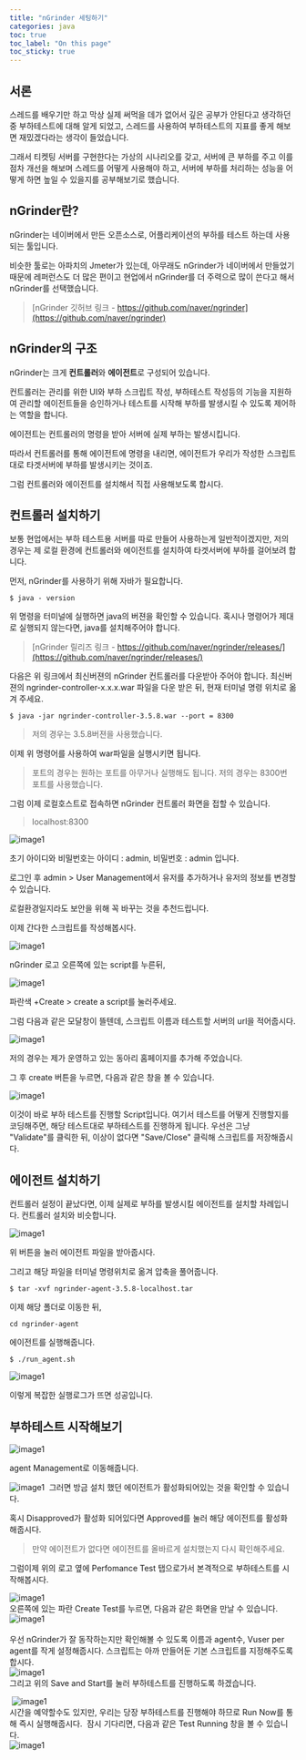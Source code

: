 ```yaml
---
title: "nGrinder 세팅하기"
categories: java
toc: true
toc_label: "On this page"
toc_sticky: true
---
```

## 서론
스레드를 배우기만 하고 막상 실제 써먹을 데가 없어서 깊은 공부가 안된다고 생각하던 중 부하테스트에 대해 알게 되었고, 스레드를 사용하여 부하테스트의 지표를 좋게 해보면 재밌겠다라는 생각이 들었습니다.

그래서 티켓팅 서버를 구현한다는 가상의 시나리오를 갖고, 서버에 큰 부하를 주고 이를 점차 개선을 해보며 스레드를 어떻게 사용해야 하고, 서버에 부하를 처리하는 성능을 어떻게 하면 높일 수 있을지를 공부해보기로 했습니다.

## nGrinder란?
nGrinder는 네이버에서 만든 오픈소스로, 어플리케이션의 부하를 테스트 하는데 사용되는 툴입니다.

비슷한 툴로는 아파치의 Jmeter가 있는데, 아무래도 nGrinder가 네이버에서 만들었기 때문에 레퍼런스도 더 많은 편이고 현업에서 nGrinder를 더 주력으로 많이 쓴다고 해서 nGrinder를 선택했습니다.

> [nGrinder 깃허브 링크 - https://github.com/naver/ngrinder](https://github.com/naver/ngrinder)

## nGrinder의 구조
nGrinder는 크게 **컨트롤러**와 **에이전트**로 구성되어 있습니다.

컨트롤러는 관리를 위한 UI와 부하 스크립트 작성, 부하테스트 작성등의 기능을 지원하여 관리할 에이전트들을 승인하거나 테스트를 시작해 부하를 발생시킬 수 있도록 제어하는 역할을 합니다. 

에이전트는 컨트롤러의 명령을 받아 서버에 실제 부하는 발생시킵니다.

따라서 컨트롤러를 통해 에이전트에 명령을 내리면, 에이전트가 우리가 작성한 스크립트대로 타겟서버에 부하를 발생시키는 것이죠.

그럼 컨트롤러와 에이전트를 설치해서 직접 사용해보도록 합시다.

## 컨트롤러 설치하기
보통 현업에서는 부하 테스트용 서버를 따로 만들어 사용하는게 일반적이겠지만, 저의 경우는 제 로컬 환경에 컨트롤러와 에이전트를 설치하여 타겟서버에 부하를 걸어보려 합니다.

먼저, nGrinder를 사용하기 위해 자바가 필요합니다.

```
$ java - version
```
위 명령을 터미널에 실행하면 java의 버젼을 확인할 수 있습니다. 혹시나 명령어가 제대로 실행되지 않는다면, java를 설치해주어야 합니다.


> [nGrinder 릴리즈 링크 - https://github.com/naver/ngrinder/releases/](https://github.com/naver/ngrinder/releases/)

다음은 위 링크에서 최신버젼의 nGrinder 컨트롤러를 다운받아 주어야 합니다. 최신버젼의  ngrinder-controller-x.x.x.war 파일을 다운 받은 뒤, 현재 터미널 명령 위치로 옮겨 주세요. 

```
$ java -jar ngrinder-controller-3.5.8.war --port = 8300
```
> 저의 경우는 3.5.8버젼을 사용했습니다.

이제 위 명령어를 사용하여 war파일을 실행시키면 됩니다.

> 포트의 경우는 원하는 포트를 아무거나 실행해도 됩니다. 저의 경우는 8300번 포트를 사용했습니다.

그럼 이제 로컬호스트로 접속하면 nGrinder 컨트롤러 화면을 접할 수 있습니다.

> localhost:8300

![image1](/assets/images/tech/Java/2023-03-17-nGrinder/image1.PNG)

초기 아이디와 비밀번호는 아이디 : admin, 비밀번호 : admin 입니다.

로그인 후 admin > User Management에서 유저를 추가하거나 유저의 정보를 변경할 수 있습니다.

로컬환경일지라도 보안을 위해 꼭 바꾸는 것을 추천드립니다.

이제 간다한 스크립트를 작성해봅시다.

![image1](/assets/images/tech/Java/2023-03-17-nGrinder/image2.PNG)

nGrinder 로고 오른쪽에 있는 script를 누른뒤, 

![image1](/assets/images/tech/Java/2023-03-17-nGrinder/image3.PNG)

파란색 +Create > create a script를 눌러주세요.

그럼 다음과 같은 모달창이 뜰텐데, 스크립트 이름과 테스트할 서버의 url을 적어줍시다.

![image1](/assets/images/tech/Java/2023-03-17-nGrinder/image4.PNG)

저의 경우는 제가 운영하고 있는 동아리 홈페이지를 추가해 주었습니다.

그 후 create 버튼을 누르면, 다음과 같은 창을 볼 수 있습니다.

![image1](/assets/images/tech/Java/2023-03-17-nGrinder/image5.PNG)

이것이 바로 부하 테스트를 진행할 Script입니다. 여기서 테스트를 어떻게 진행할지를 코딩해주면, 해당 테스트대로 부하테스트를 진행하게 됩니다. 우선은 그냥 "Validate"를 클릭한 뒤, 이상이 없다면 "Save/Close" 클릭해 스크립트를 저장해줍시다.

## 에이전트 설치하기
컨트롤러 설정이 끝났다면, 이제 실제로 부하를 발생시킬 에이전트를 설치할 차례입니다. 컨트롤러 설치와 비슷합니다.

![image1](/assets/images/tech/Java/2023-03-17-nGrinder/image6.PNG)

위 버튼을 눌러 에이전트 파일을 받아줍시다.

그리고 해당 파일을 터미널 명령위치로 옮겨 압축을 풀어줍니다.

```
$ tar -xvf ngrinder-agent-3.5.8-localhost.tar
```

이제 해당 폴더로 이동한 뒤, 

```
cd ngrinder-agent
```

에이전트를 실행해줍니다.

```
$ ./run_agent.sh
```

![image1](/assets/images/tech/Java/2023-03-17-nGrinder/image7.PNG)

이렇게 복잡한 실행로그가 뜨면 성공입니다.

## 부하테스트 시작해보기

![image1](/assets/images/tech/Java/2023-03-17-nGrinder/image8.PNG)

agent Management로 이동해줍니다.

​![image1](/assets/images/tech/Java/2023-03-17-nGrinder/image9.PNG)
​
그러면 방금 설치 했던 에이전트가 활성화되어있는 것을 확인할 수 있습니다.

혹시 Disapproved가 활성화 되어있다면 Approved를 눌러 해당 에이전트를 활성화 해줍시다.

> 만약 에이전트가 없다면 에이전트를 올바르게 설치했는지 다시 확인해주세요.

그럼이제 위의 로고 옆에 Perfomance Test 탭으로가서 본격적으로 부하테스트를 시작해봅시다.

![image1](/assets/images/tech/Java/2023-03-17-nGrinder/image10.PNG)              
​
​오른쪽에 있는 파란 Create Test를 누르면, 다음과 같은 화면을 만날 수 있습니다.        
​
​
​​![image1](/assets/images/tech/Java/2023-03-17-nGrinder/image11.PNG)         
​​  
​​​우선 nGrinder가 잘 동작하는지만 확인해볼 수 있도록 이름과 agent수, Vuser per agent를 작게 설정해줍시다. 스크립트는 아까 만들어둔 기본 스크립트를 지정해주도록 합시다.         
​​
​​​​![image1](/assets/images/tech/Java/2023-03-17-nGrinder/image12.PNG)         
​​
그리고 위의 Save and Start를 눌러 부하테스트를 진행하도록 하겠습니다.

​​
​​​​![image1](/assets/images/tech/Java/2023-03-17-nGrinder/image13.PNG)             
​​
​시간을 예약할수도 있지만, 우리는 당장 부하테스트를 진행해야 하므로 Run Now를 통해 즉시 실행해줍시다.
​
​​​​​​잠시 기다리면, 다음과 같은 Test Running 창을 볼 수 있습니다.            
​​​​​​
​​​​​​​​​​​​​​​​​​​​​​​![image1](/assets/images/tech/Java/2023-03-17-nGrinder/image14.PNG)
​​​​​​​​​​​​​​​​​​​​​​​